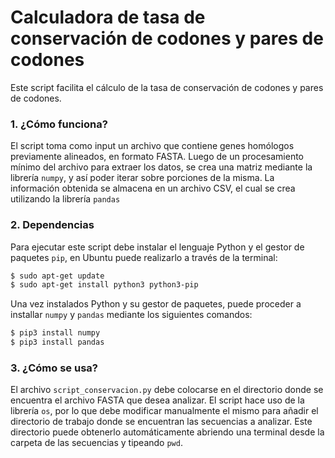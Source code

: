 # Calculadora de tasa de conservación de codones y pares de codones

Este script facilita el cálculo de la tasa de conservación de codones y pares de codones. 

### 1. ¿Cómo funciona?

El script toma como input un archivo que contiene genes homólogos previamente alineados, en formato FASTA. Luego de un procesamiento mínimo del archivo para extraer los datos, se crea una matriz mediante la librería `numpy`, y así poder iterar sobre porciones de la misma. La información obtenida se almacena en un archivo CSV, el cual se crea utilizando la librería `pandas`

### 2. Dependencias

Para ejecutar este script debe instalar el lenguaje Python y el gestor de paquetes `pip`, en Ubuntu puede realizarlo a través de la terminal:
```bash
$ sudo apt-get update
$ sudo apt-get install python3 python3-pip
```
Una vez instalados Python y su gestor de paquetes, puede proceder a installar `numpy` y `pandas` mediante los siguientes comandos: 
```bash
$ pip3 install numpy
$ pip3 install pandas
```

### 3. ¿Cómo se usa?
El archivo `script_conservacion.py` debe colocarse en el directorio donde se encuentra el archivo FASTA que desea analizar. El script hace uso de la librería `os`, por lo que debe modificar manualmente el mismo para añadir el directorio de trabajo donde se encuentran las secuencias a analizar. Este directorio puede obtenerlo automáticamente abriendo una terminal desde la carpeta de las secuencias y tipeando `pwd`.  

